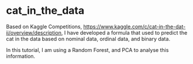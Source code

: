 # cat_in_the_data
Based on Kaggle Competitions, https://www.kaggle.com/c/cat-in-the-dat-ii/overview/description, I have developed a formula that used to predict the cat in the data 
based on nominal data, ordinal data, and binary data. 

In this tutorial, I am using a Random Forest, and PCA to analyse this information. 
